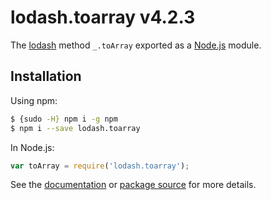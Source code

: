 # lodash.toarray v4.2.3

The [lodash](https://lodash.com/) method `_.toArray` exported as a [Node.js](https://nodejs.org/) module.

## Installation

Using npm:
```bash
$ {sudo -H} npm i -g npm
$ npm i --save lodash.toarray
```

In Node.js:
```js
var toArray = require('lodash.toarray');
```

See the [documentation](https://lodash.com/docs#toArray) or [package source](https://github.com/lodash/lodash/blob/4.2.3-npm-packages/lodash.toarray) for more details.
